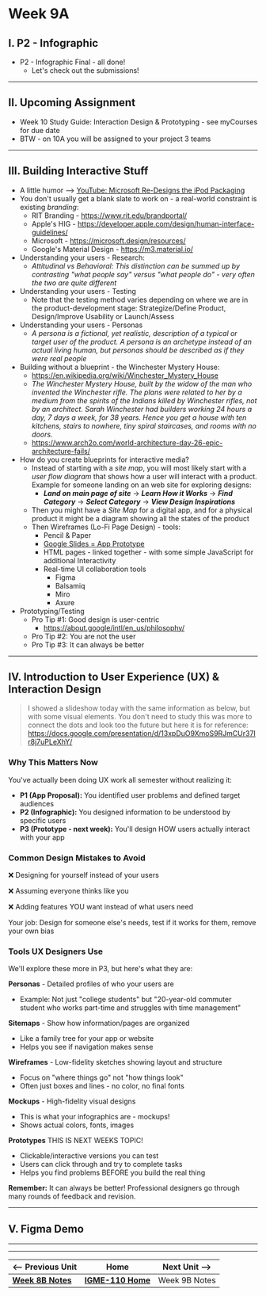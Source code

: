 # Week 9A

## I. P2 - Infographic 

- P2 - Infographic Final - all done!
  - Let's check out the submissions!
 
---

## II. Upcoming Assignment

- Week 10 Study Guide: Interaction Design & Prototyping - see myCourses for due date
- BTW - on 10A you will be assigned to your project 3 teams

---

## III.  Building Interactive Stuff
- A little humor --> [YouTube: Microsoft Re-Designs the iPod Packaging](https://www.youtube.com/watch?v=EUXnJraKM3k)
- You don't usually get a blank slate to work on - a real-world constraint is existing *branding*:
  - RIT Branding - https://www.rit.edu/brandportal/
  - Apple's HIG - https://developer.apple.com/design/human-interface-guidelines/
  - Microsoft - https://microsoft.design/resources/
  - Google's Material Design - https://m3.material.io/
- Understanding your users - Research:
  - *Attitudinal vs Behavioral: This distinction can be summed up by contrasting "what people say" versus "what people do"  - very often the two are quite different*
- Understanding your users - Testing
  - Note that the testing method varies depending on where we are in the product-development stage: Strategize/Define Product, Design/Improve Usability or Launch/Assess
- Understanding your users - Personas
  - *A persona is a fictional, yet realistic, description of a typical or target user of the product. A persona is an archetype instead of an actual living human, but personas should be described as if they were real people*
- Building without a blueprint - the Winchester Mystery House:
  - https://en.wikipedia.org/wiki/Winchester_Mystery_House
  - *The Winchester Mystery House, built by the widow of the man who invented the Winchester rifle. The plans were related to her by a medium from the spirits of the Indians killed by Winchester rifles, not by an architect. Sarah Winchester had builders working 24 hours a day, 7 days a week, for 38 years. Hence you get a house with ten kitchens, stairs to nowhere, tiny spiral staircases, and rooms with no doors.*
  - https://www.arch2o.com/world-architecture-day-26-epic-architecture-fails/
- How do you create blueprints for interactive media?
  - Instead of starting with a *site map*, you will most likely start with a *user flow diagram* that shows how a user will interact with a product. Example for someone landing on an  web site for exploring designs:
    - ***Land on main page of site*** -> ***Learn How it Works*** -> ***Find Category*** -> ***Select Category*** -> ***View Design Inspirations***
  - Then you might have a *Site Map* for a digital app, and for a physical product it might be a diagram showing all the states of the product
  - Then Wireframes (Lo-Fi Page Design) - tools:
    - Pencil & Paper
    - [Google Slides = App Prototype](https://medium.com/@gkulowiec/google-slides-app-prototype-23e5d4b76e92)
    - HTML pages - linked together - with some simple JavaScript for additional Interactivity
    - Real-time UI collaboration tools
      - Figma
      - Balsamiq
      - Miro
      - Axure
- Prototyping/Testing
  - Pro Tip #1: Good design is user-centric
    - https://about.google/intl/en_us/philosophy/
  - Pro Tip #2: You are not the user
  - Pro Tip #3: It can always be better
 
---


## IV. Introduction to User Experience (UX) & Interaction Design

> I showed a slideshow today with the same information as below, but with some visual elements. You don't need to study this was more to connect the dots and look too the future but here it is for reference: https://docs.google.com/presentation/d/13xpDuO9XmoS9RJmCUr37Ir8j7uPLeXhY/

### Why This Matters Now
You've actually been doing UX work all semester without realizing it:
- **P1 (App Proposal):** You identified user problems and defined target audiences
- **P2 (Infographic):** You designed information to be understood by specific users
- **P3 (Prototype - next week):** You'll design HOW users actually interact with your app

### Common Design Mistakes to Avoid
❌ Designing for yourself instead of your users

❌ Assuming everyone thinks like you

❌ Adding features YOU want instead of what users need

Your job: Design for someone else's needs, test if it works for them, remove your own bias

### Tools UX Designers Use
We'll explore these more in P3, but here's what they are:

**Personas** - Detailed profiles of who your users are
- Example: Not just "college students" but "20-year-old commuter student who works part-time and struggles with time management"

**Sitemaps** - Show how information/pages are organized
- Like a family tree for your app or website
- Helps you see if navigation makes sense

**Wireframes** - Low-fidelity sketches showing layout and structure
- Focus on "where things go" not "how things look"
- Often just boxes and lines - no color, no final fonts

**Mockups** - High-fidelity visual designs
- This is what your infographics are - mockups!
- Shows actual colors, fonts, images

**Prototypes** 
THIS IS NEXT WEEKS TOPIC!
- Clickable/interactive versions you can test
- Users can click through and try to complete tasks
- Helps you find problems BEFORE you build the real thing

**Remember:** It can always be better! Professional designers go through many rounds of feedback and revision.

---

## V. Figma Demo
 

---
---

| <-- Previous Unit | Home | Next Unit -->
| --- | --- | --- 
|   [**Week 8B Notes**](8B.md)  |  [**IGME-110 Home**](../) | Week 9B Notes
